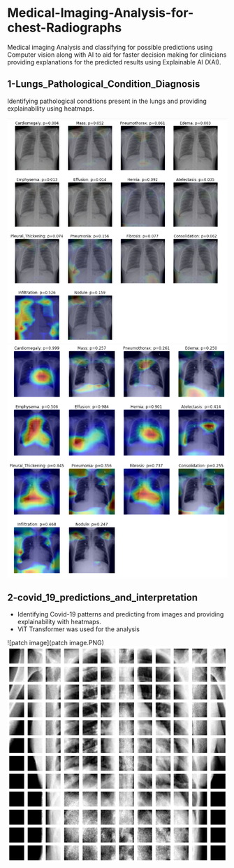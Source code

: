 # Medical-Imaging-Analysis-for-chest-Radiographs

Medical imaging Analysis and classifying for possible predictions using Computer vision along with AI to aid for faster decision making for clinicians providing explanations for the predicted results using Explainable AI (XAI).

## 1-Lungs_Pathological_Condition_Diagnosis
Identifying pathological conditions present in the lungs and providing explainability using heatmaps.

![Normal X-ray](000.PNG)
![X-ray Predictions](00000457_002.PNG)

## 2-covid_19_predictions_and_interpretation
- Identifying Covid-19 patterns and predicting from images and providing explainability with heatmaps.
- ViT Transformer was used for the analysis 

![patch image](patch image.PNG) ![patches](patches.PNG)
